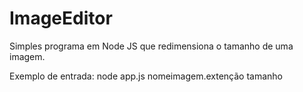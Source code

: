 # ImageEditor
Simples programa em Node JS que redimensiona o tamanho de uma imagem.

Exemplo de entrada: node app.js nomeimagem.extenção tamanho
